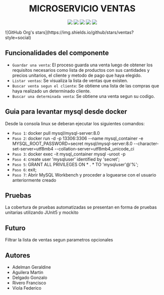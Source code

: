 <h1 align="center">MICROSERVICIO VENTAS</h1>

<p align="center">
   <img src="https://img.shields.io/badge/Estado-En%20Desarrollo-green">
   <img src="https://img.shields.io/badge/Licencia-%20GlobalLogic-yellow">
   <img src="https://img.shields.io/badge/Base de datos-%20MYSQL-blue">
   <img src="https://img.shields.io/badge/Código-%20Java-blue">
   <img src="https://img.shields.io/badge/Framework-%20Spring-blue">
   </p>
   ![GitHub Org's stars](https://img.shields.io/github/stars/ventas?style=social)

  

## Funcionalidades del componente 

- `Guardar una venta`: El proceso guarda una venta luego de obtener los requisitos necesarios como lista de productos con sus cantidades y precios unitarios, el cliente y metodo de pago que haya elegido.
- `Listar ventas`: Se visualiza la lista de ventas que existen.
- `Buscar venta segun el cliente`: Se obtiene una lista de las compras que haya realizado un determinado cliente.
- `Buscar una determinada venta`: Se obtiene una venta segun su codigo.

## Guia para levantar mysql desde docker

Desde la consola linux se deberan ejecutar los siguientes comandos:

- `Paso 1`: docker pull mysql/mysql-server:8.0
- `Paso 2`: docker run -d -p 13306:3306 --name mysql_container -e MYSQL_ROOT_PASSWORD=secret mysql/mysql-server:8.0 --character-set-server=utf8mb4 --collation-server=utf8mb4_unicode_ci
- `Paso 3`: docker exec -it mysql_container mysql -uroot -p
- `Paso 4`: create user 'mysqluser' identified by 'secret';
- `Paso 5`: GRANT ALL PRIVILEGES ON     * . *      TO 'mysqluser'@'%';
- `Paso 6`: exit;
- `Paso 7`: Abrir MySQL Workbench y proceder a loguearse con el usuario anteriormente creado

## Pruebas
La cobertura de pruebas automatizadas se presentan en forma de pruebas unitarias utilizando JUnit5 y mockito

## Futuro
Filtrar la lista de ventas segun parametros opcionales

## Autores
<ul>
<li>Adelman Geraldine</li>
<li>Aguilera Martin</li>
<li>Delgado Gonzalo</li>
<li>Rivero Francisco</li>
<li>Viola Federico</li>
</ul>

